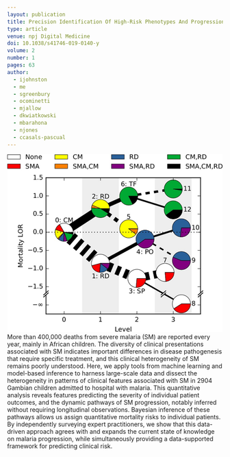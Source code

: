 ```yaml
---
layout: publication
title: Precision Identification Of High-Risk Phenotypes And Progression Pathways In Severe Malaria Without Requiring Longitudinal Data
type: article
venue: npj Digital Medicine
doi: 10.1038/s41746-019-0140-y
volume: 2
number: 1
pages: 63
author:
  - ijohnston
  - me
  - sgreenbury
  - ocominetti
  - mjallow
  - dkwiatkowski
  - mbarahona
  - njones
  - ccasals-pascual
---
```


![thumbnail](/assets/2019-07-10-high-risk-phenotypes-in-severe-malaria/thumbnail.png)
More than 400,000 deaths from severe malaria (SM) are reported every year, mainly in African children. The diversity of clinical presentations associated with SM indicates important differences in disease pathogenesis that require specific treatment, and this clinical heterogeneity of SM remains poorly understood. Here, we apply tools from machine learning and model-based inference to harness large-scale data and dissect the heterogeneity in patterns of clinical features associated with SM in 2904 Gambian children admitted to hospital with malaria. This quantitative analysis reveals features predicting the severity of individual patient outcomes, and the dynamic pathways of SM progression, notably inferred without requiring longitudinal observations. Bayesian inference of these pathways allows us assign quantitative mortality risks to individual patients. By independently surveying expert practitioners, we show that this data-driven approach agrees with and expands the current state of knowledge on malaria progression, while simultaneously providing a data-supported framework for predicting clinical risk.

